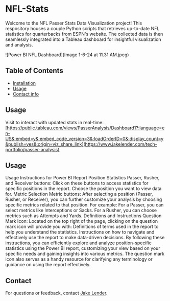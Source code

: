 # NFL-Stats
Welcome to the NFL Passer Stats Data Visualization project! This respository houses a couple Python scripts that retrieves up-to-date NFL statistics for quarterbacks from ESPN's website. The collected data is then seamlessly integrated into a Tableau dashboard for insightful visualization and analysis.

![Power BI NFL Dashboard](Image 1-6-24 at 11.31 AM.jpeg)


## Table of Contents

- [Installation](#installation)
- [Usage](#usage)
- [Contact info](#contact)


## Usage
Visit to interact with updated stats in real-time: [https://public.tableau.com/views/PasserAnalysis/Dashboard1?:language=en-US&:embed=y&:embed_code_version=3&:loadOrderID=0&:display_count=y&publish=yes&:origin=viz_share_link](https://www.jakelender.com/tech-portfolio/passer-analysis)

## Usage
Usage Instructions for Power BI Report
Position Statistics
Passer, Rusher, and Receiver buttons: Click on these buttons to access statistics for specific positions in the report. Choose the position you want to view data for.
Metric Selection
Metric buttons: After selecting a position (Passer, Rusher, or Receiver), you can further customize your analysis by choosing specific metrics related to that position. For example:
For a Passer, you can select metrics like Interceptions or Sacks.
For a Rusher, you can choose metrics such as Attempts and Yards.
Definitions and Instructions
Question Mark Icon: Located on the top right of the page, clicking on the question mark icon will provide you with:
Definitions of terms used in the report to help you understand the statistics.
Instructions on how to navigate and effectively use the report to make data-driven decisions.
By following these instructions, you can efficiently explore and analyze position-specific statistics using the Power BI report, customizing your view based on your specific needs and gaining insights into various metrics. The question mark icon also serves as a handy resource for clarifying any terminology or guidance on using the report effectively.

## Contact
For questions or feedback, contact [Jake Lender](https://github.com/JacobLender).
